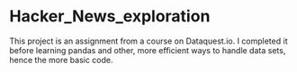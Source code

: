 # Hacker_News_exploration

This project is an assignment from a course on Dataquest.io. I completed it before learning pandas and other, more efficient ways to handle data sets, hence the more basic code. 
